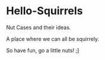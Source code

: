 # Hello-Squirrels
Nut Cases and their ideas. 

A place where we can all be squirrely.

So have fun, go a little nuts! ;]
